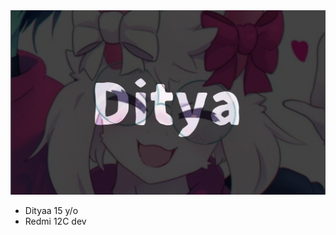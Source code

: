 <img src="https://raw.githubusercontent.com/Dityay/Dityay/refs/heads/main/Untitled6_20241027181840.png">

- Dityaa 15 y/o
- Redmi 12C dev

<!---
FreakyFriday12/FreakyFriday12 is a ✨ special ✨ repository because its `README.md` (this file) appears on your GitHub profile.
You can click the Preview link to take a look at your changes.
--->
